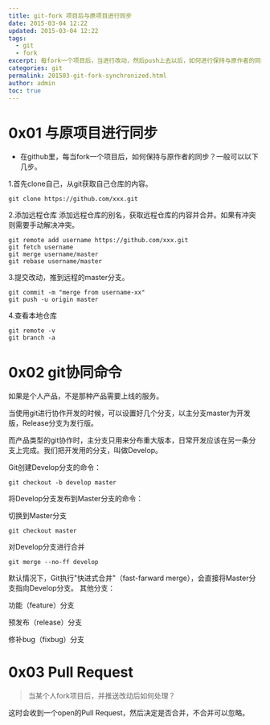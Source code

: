 ```yaml
---
title: git-fork 项目后与原项目进行同步
date: 2015-03-04 12:22
updated: 2015-03-04 12:22
tags: 
  - git
  - fork
excerpt: 每fork一个项目后，当进行改动，然后push上去以后，如何进行保持与原作者的同步，以及git的一些协同命令和Pull Request。
categories: git
permalink: 201503-git-fork-synchronized.html
author: admin
toc: true
---
```



# 0x01 与原项目进行同步

+ 在github里，每当fork一个项目后，如何保持与原作者的同步？一般可以以下几步。

1.首先clone自己，从git获取自己仓库的内容。

    git clone https://github.com/xxx.git

2.添加远程仓库
添加远程仓库的别名，获取远程仓库的内容并合并。如果有冲突则需要手动解决冲突。

    git remote add username https://github.com/xxx.git
    git fetch username
    git merge username/master
    git rebase username/master

3.提交改动，推到远程的master分支。

    git commit -m "merge from username-xx"
    git push -u origin master

4.查看本地仓库

    git remote -v
    git branch -a

# 0x02 git协同命令

如果是个人产品，不是那种产品需要上线的服务。

当使用git进行协作开发的时候，可以设置好几个分支，以主分支master为开发版，Release分支为发行版。

而产品类型的git协作时，主分支只用来分布重大版本，日常开发应该在另一条分支上完成。我们把开发用的分支，叫做Develop。

Git创建Develop分支的命令：
	
	git checkout -b develop master
将Develop分支发布到Master分支的命令：

切换到Master分支

	git checkout master
对Develop分支进行合并

	git merge --no-ff develop
默认情况下，Git执行"快进式合并"（fast-farward merge），会直接将Master分支指向Develop分支。
其他分支：

功能（feature）分支

预发布（release）分支

修补bug（fixbug）分支

# 0x03 Pull Request

> 当某个人fork项目后，并推送改动后如何处理？

这时会收到一个open的Pull Request，然后决定是否合并，不合并可以忽略。
